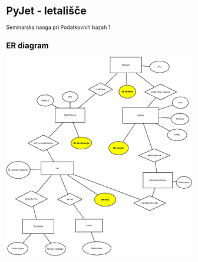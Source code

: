 # PyJet - letališče
Seminarska naoga pri Podatkovnih bazah 1

## ER diagram

![ER diagram](diagrami/pyjet.png)
